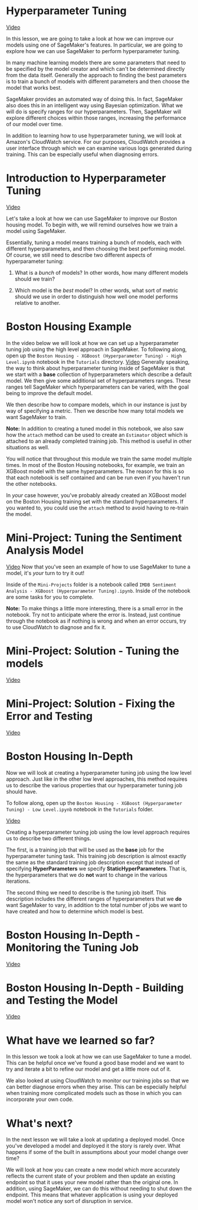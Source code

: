 # Hyperparameter Tuning

[Video](https://youtu.be/ohVX3RUTghg)

In this lesson, we are going to take a look at how we can improve our models using one of SageMaker's features. In particular, we are going to explore how we can use SageMaker to perform hyperparameter tuning.

In many machine learning models there are some parameters that need to be specified by the model creator and which can't be determined directly from the data itself. Generally the approach to finding the best parameters is to train a bunch of models with different parameters and then choose the model that works best.

SageMaker provides an automated way of doing this. In fact, SageMaker also does this in an intelligent way using Bayesian optimization. What we will do is specify ranges for our hyperparameters. Then, SageMaker will explore different choices within those ranges, increasing the performance of our model over time.

In addition to learning how to use hyperparameter tuning, we will look at Amazon's CloudWatch service. For our purposes, CloudWatch provides a user interface through which we can examine various logs generated during training. This can be especially useful when diagnosing errors.

# Introduction to Hyperparameter Tuning

[Video](https://youtu.be/nah8kxqp55U)

Let's take a look at how we can use SageMaker to improve our Boston housing model. To begin with, we will remind ourselves how we train a model using SageMaker.

Essentially, tuning a model means training a bunch of models, each with different hyperparameters, and then choosing the best performing model. Of course, we still need to describe two different aspects of hyperparameter tuning:

1) What is a _bunch_ of models? In other words, how many different models should we train?

2) Which model is the _best_ model? In other words, what sort of metric should we use in order to distinguish how well one model performs relative to another.

# Boston Housing Example

In the video below we will look at how we can set up a hyperparameter tuning job using the high level approach in SageMaker. To following along, open up the `Boston Housing - XGBoost (Hyperparameter Tuning) - High Level.ipynb` notebook in the `Tutorials` directory.
[Video](https://youtu.be/lsYRtKivrGc)
Generally speaking, the way to think about hyperparameter tuning inside of SageMaker is that we start with a **base** collection of hyperparameters which describe a default model. We then give some additional set of hyperparameters ranges. These ranges tell SageMaker which hyperparameters can be varied, with the goal being to improve the default model.

We then describe how to compare models, which in our instance is just by way of specifying a metric. Then we describe how many total models we want SageMaker to train.

**Note:** In addition to creating a tuned model in this notebook, we also saw how the `attach` method can be used to create an `Estimator` object which is attached to an already completed training job. This method is useful in other situations as well.

You will notice that throughout this module we train the same model multiple times. In most of the Boston Housing notebooks, for example, we train an XGBoost model with the same hyperparameters. The reason for this is so that each notebook is self contained and can be run even if you haven't run the other notebooks.

In _your_ case however, you've probably already created an XGBoost model on the Boston Housing training set with the standard hyperparameters. If you wanted to, you could use the `attach` method to avoid having to re-train the model.

# Mini-Project: Tuning the Sentiment Analysis Model
[Video](https://youtu.be/7XORMSX7vAY)
Now that you've seen an example of how to use SageMaker to tune a model, it's _your_ turn to try it out!

Inside of the `Mini-Projects` folder is a notebook called `IMDB Sentiment Analysis - XGBoost (Hyperparameter Tuning).ipynb`. Inside of the notebook are some tasks for you to complete.

**Note:** To make things a little more interesting, there is a small error in the notebook. Try not to anticipate where the error is. Instead, just continue through the notebook as if nothing is wrong and when an error occurs, try to use CloudWatch to diagnose and fix it.

# Mini-Project: Solution - Tuning the models
[Video](https://youtu.be/Q2Vthdca49I)

# Mini-Project: Solution - Fixing the Error and Testing
[Video](https://youtu.be/i-EjGkZ8z30)

# Boston Housing In-Depth

Now we will look at creating a hyperparameter tuning job using the low level approach. Just like in the other low level approaches, this method requires us to describe the various properties that our hyperparameter tuning job should have.

To follow along, open up the `Boston Housing - XGBoost (Hyperparameter Tuning) - Low Level.ipynb` notebook in the `Tutorials` folder.

[Video](https://youtu.be/vlsZ-jC5C8Y)

Creating a hyperparameter tuning job using the low level approach requires us to describe two different things.

The first, is a training job that will be used as the **base** job for the hyperparameter tuning task. This training job description is almost exactly the same as the standard training job description except that instead of specifying **HyperParameters** we specify **StaticHyperParameters**. That is, the hyperparameters that we do **not** want to change in the various iterations.

The second thing we need to describe is the tuning job itself. This description includes the different ranges of hyperparameters that we **do** want SageMaker to vary, in addition to the total number of jobs we want to have created and how to determine which model is best.

# Boston Housing In-Depth - Monitoring the Tuning Job
[Video](https://youtu.be/WXjIkSHYEyM)

# Boston Housing In-Depth - Building and Testing the Model
[Video](https://youtu.be/ap7d7DZL0Ic)

# What have we learned so far?

In this lesson we took a look at how we can use SageMaker to tune a model. This can be helpful once we've found a good base model and we want to try and iterate a bit to refine our model and get a little more out of it.

We also looked at using CloudWatch to monitor our training jobs so that we can better diagnose errors when they arise. This can be especially helpful when training more complicated models such as those in which you can incorporate your own code.

# What's next?

In the next lesson we will take a look at updating a deployed model. Once you've developed a model and deployed it the story is rarely over. What happens if some of the built in assumptions about your model change over time?

We will look at how you can create a new model which more accurately reflects the current state of your problem and then update an existing endpoint so that it uses your new model rather than the original one. In addition, using SageMaker, we can do this without needing to shut down the endpoint. This means that whatever application is using your deployed model won't notice any sort of disruption in service.
